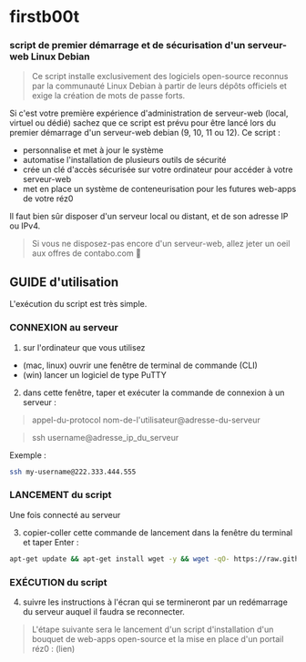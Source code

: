 # firstb00t
### script de premier démarrage et de sécurisation d'un serveur-web Linux Debian
> Ce script installe exclusivement des logiciels open-source reconnus par la communauté Linux Debian à partir de leurs dépôts officiels et exige la création de mots de passe forts.

Si c'est votre première expérience d'administration de serveur-web (local, virtuel ou dédié)
sachez que ce script est prévu pour être lancé lors du premier démarrage d'un serveur-web debian
(9, 10, 11 ou 12). Ce script :
- personnalise et met à jour le système
- automatise l'installation de plusieurs outils de sécurité
- crée un clé d'accès sécurisée sur votre ordinateur pour accéder à votre serveur-web
- met en place un système de conteneurisation pour les futures web-apps de votre réz0

Il faut bien sûr disposer d'un serveur local ou distant, et de son adresse IP ou IPv4.

> Si vous ne disposez-pas encore d'un serveur-web, allez jeter un oeil aux offres de contabo.com 🚀

## GUIDE d'utilisation
L'exécution du script est très simple.

### CONNEXION au serveur
1. sur l'ordinateur que vous utilisez
- (mac, linux) ouvrir une fenêtre de terminal de commande (CLI) 
- (win) lancer un logiciel de type PuTTY

2. dans cette fenêtre, taper et exécuter la commande de connexion à un serveur :

> appel-du-protocol nom-de-l'utilisateur@adresse-du-serveur

> ssh username@adresse_ip_du_serveur

Exemple :
```bash
ssh my-username@222.333.444.555
```
### LANCEMENT du script
Une fois connecté au serveur

3. copier-coller cette commande de lancement dans la fenêtre du terminal et taper Enter :
```bash
apt-get update && apt-get install wget -y && wget -qO- https://raw.githubusercontent.com/lerez0/firstb00t/main/rez0-debian-demarrage.sh | bash
```
### EXÉCUTION du script
4. suivre les instructions à l'écran qui se termineront par un redémarrage du serveur
auquel il faudra se reconnecter.


> L'étape suivante sera le lancement d'un script d'installation d'un bouquet de web-apps open-source et la mise en place d'un portail réz0 : (lien)
